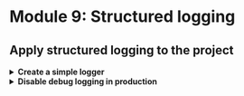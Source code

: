 # Module 9: Structured logging

## Apply structured logging to the project

<details>
<summary><b>Create a simple logger</b></summary><p>

1. Add a file `log.js` to the `lib` folder

2. Modify `lib/log.js` to the following

```javascript
const LogLevels = {
  DEBUG : 0,
  INFO  : 1,
  WARN  : 2,
  ERROR : 3
}

// default to debug if not specified
const logLevelName = process.env.log_level || 'DEBUG'

const isEnabled = (level) => level >= LogLevels[logLevelName]

function appendError(params, err) {
  if (!err) {
    return params
  }

  return Object.assign(
    { },
    params || { }, 
    { errorName: err.name, errorMessage: err.message, stackTrace: err.stack }
  )
}

function log (levelName, message, params) {
  if (!isEnabled(LogLevels[levelName])) {
    return
  }

  let logMsg = Object.assign({}, params)
  logMsg.level = levelName
  logMsg.message = message

  console.log(JSON.stringify(logMsg))
}

module.exports = {
  debug: (msg, params) => log('DEBUG', msg, params),
  info: (msg, params) => log('INFO',  msg, params),
  warn: (msg, params, error) => log('WARN',  msg, appendError(params, error)),
  error: (msg, params, error) => log('ERROR', msg, appendError(params, error))
}
```

3. Modify `functions/get-index.js` and replace `console.log` with this new `log` module. Replace the entire `get-index.js` with the following.

```javascript
const fs = require("fs")
const Mustache = require('mustache')
const http = require('superagent-promise')(require('superagent'), Promise)
const Log = require('../lib/log')

const restaurantsApiRoot = process.env.restaurants_api
const days = ['Sunday', 'Monday', 'Tuesday', 'Wednesday', 'Thursday', 'Friday', 'Saturday']
const ordersApiRoot = process.env.orders_api

let html

function loadHtml () {
  if (!html) {
    Log.info('loading index.html...')
    html = fs.readFileSync('static/index.html', 'utf-8')
    Log.info('loaded')
  }
  
  return html
}

const getRestaurants = async () => {
  const httpReq = http.get(restaurantsApiRoot)
  return (await httpReq).body
}

module.exports.handler = async (event, context) => {
  const template = loadHtml()
  const restaurants = await getRestaurants()
  const dayOfWeek = days[new Date().getDay()]
  const view = { 
    dayOfWeek, 
    restaurants,
    searchUrl: `${restaurantsApiRoot}/search`,
    placeOrderUrl: `${ordersApiRoot}`
  }
  const html = Mustache.render(template, view)
  const response = {
    statusCode: 200,
    headers: {
      'content-type': 'text/html; charset=UTF-8'
    },
    body: html
  }

  return response
}
```

4. Modify `functions/place-order.js` and replace `console.log` with use of the logger.

First, require the `log` module, at the top of the file.

```javascript
const Log = require('../lib/log')
```

Replace the 2 instances of `console.log` with `Log.debug`.

On ln11:

```javascript
Log.debug(`placing order ID [${orderId}] to [${restaurantName}]`)
```

On ln27:

```javascript
Log.debug(`published 'order_placed' event into Kinesis`)
```

CONTINUE FROM HERE...

5. Modify `functions/notify-restaurant.js` and replace `console.log` with use of the logger

```javascript
const { getRecords } = require('../lib/kinesis')
const notify = require('../lib/notify')
const retry = require('../lib/retry')
const Log = require('../lib/log')
```

```javascript
try {
  await notify.restaurantOfOrder(order)
} catch (err) {
  Log.warn(`failed to notify restaurant of order [${order.orderId}], queuing for retry...`)
  await retry.restaurantNotification(order)
}
```

6. Modify `lib/notify.js` and replace `console.log` with use of the logger

```javascript
const _ = require('lodash')
const AWS = require('aws-sdk')
const sns = new AWS.SNS()
const kinesis = new AWS.Kinesis()
const chance  = require('chance').Chance()
const Log = require('./log')
```

```javascript
await sns.publish(snsReq).promise()
Log.debug(`notified restaurant [${order.restaurantName}] of order [${order.orderId}]`)
```

```javascript
await kinesis.putRecord(kinesisReq).promise()
  Log.debug(`published 'restaurant_notified' event to Kinesis`)
```

7. Modify `lib/retry.js` and replace `console.log` with use of the logger

```javascript
const AWS = require('aws-sdk')
const sns = new AWS.SNS()
const Log = require('../lib/log')
```

```javascript
await sns.publish(snsReq).promise()
Log.info(`order [${order.orderId}]: queued restaurant notification for retry`)
```

8. Run the integration tests

`STAGE=dev REGION=us-east-1 npm run test`

and see that the functions are now logging in JSON

```
  When we invoke the GET / endpoint
SSM params loaded
AWS credential loaded
invoking via handler function get-index
{"level":"INFO","message":"loading index.html..."}
{"level":"INFO","message":"loaded"}
    ✓ Should return the index page with 8 restaurants (1642ms)

  When we invoke the GET /restaurants endpoint
invoking via handler function get-restaurants
    ✓ Should return an array of 8 restaurants (1321ms)

  When we invoke the notify-restaurant function
invoking via handler function notify-restaurant
{"level":"DEBUG","message":"notified restaurant [Fangtasia] of order [4ec5038c-5181-50ba-a706-2c6a57757b69]"}
{"level":"DEBUG","message":"published 'restaurant_notified' event to Kinesis"}
    ✓ Should publish message to SNS
    ✓ Should publish event to Kinesis

  Given an authenticated user
[test-Ina-Louis-N0LIpIfa] - user is created
[test-Ina-Louis-N0LIpIfa] - initialised auth flow
[test-Ina-Louis-N0LIpIfa] - responded to auth challenge
    When we invoke the POST /orders endpoint
invoking via handler function place-order
{"level":"DEBUG","message":"placing order ID [aeeac0e1-7d72-5144-b8c5-ab9eef70c657] to [Fangtasia] for user [test-Ina-Louis-N0LIpIfa@test.com]"}
{"level":"DEBUG","message":"published 'order_placed' event into Kinesis"}
      ✓ Should return 200
      ✓ Should publish a message to Kinesis stream
[test-Ina-Louis-N0LIpIfa] - user deleted

  Given an authenticated user
[test-Eugene-Forconi-qRvWv)m]] - user is created
[test-Eugene-Forconi-qRvWv)m]] - initialised auth flow
[test-Eugene-Forconi-qRvWv)m]] - responded to auth challenge
    When we invoke the POST /restaurants/search endpoint with theme 'cartoon'
invoking via handler function search-restaurants
      ✓ Should return an array of 4 restaurants (248ms)
[test-Eugene-Forconi-qRvWv)m]] - user deleted


  7 passing (8s)
```

</p></details>

<details>
<summary><b>Disable debug logging in production</b></summary><p>

1. Modify `serverless.yml` to add a `custom` section

```yml
custom:
  logLevel:
    prod: INFO
    default: DEBUG

provider:
  name: aws
  runtime: nodejs8.10
  environment:
    log_level: ${self:custom.logLevel.${opt:stage}, self:custom.logLevel.default}
```

This applies the `log_level` environment variable (used to what level the logger should log at) to all the functions in the project (since it's specified under `provider`).

It references the `custom.logLevel` section (with `self:`), and also references the `stage` deployment option. So when the deployment stage is `prod`, it resolves to `self:custom.logLevel.prod` and `log_level` would be set to `INFO`.

The second argument, `self:custom.logLevel.default` is the fallback if the first path is not found. If the deployment stage is `dev`, it'll see that `self:custom.logLevel.dev` doesn't exist, and therefore use the fallback `self:custom.logLevel.default` and set `log_level` to `DEBUG` in that case.

This is a nice trip to specify a stage-specific override, but then fall back to some default value otherwise.

</p></details>